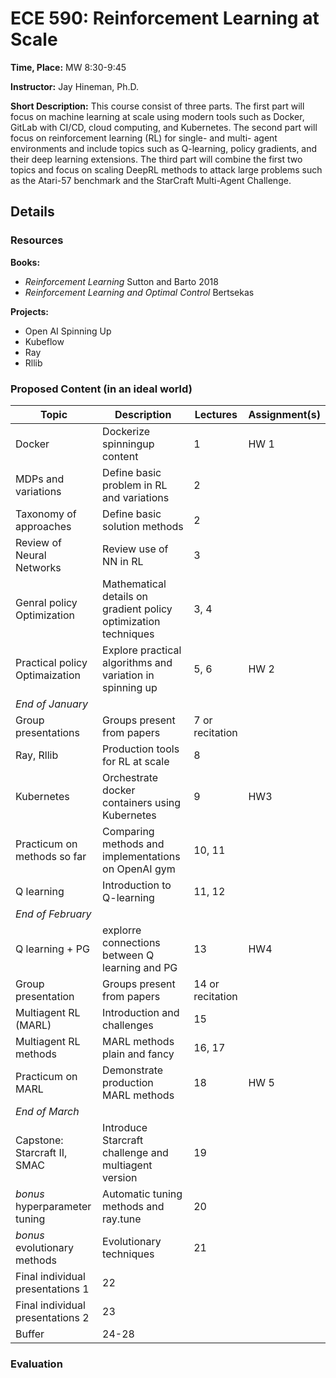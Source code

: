 # ECE 590: Reinforcement Learning at Scale

**Time, Place:** MW 8:30-9:45

**Instructor:** Jay Hineman, Ph.D.

**Short Description:** This course consist of three parts.  The first part will focus on machine learning at scale using modern tools such as Docker, GitLab with CI/CD, cloud computing, and Kubernetes.  The second part will focus on reinforcement learning (RL) for single- and multi- agent environments and include topics such as Q-learning, policy gradients, and their deep learning extensions.  The third part will combine the first two topics and focus on scaling DeepRL methods to attack large problems such as the Atari-57 benchmark and the StarCraft Multi-Agent Challenge.

## Details
### Resources
**Books:**
 * *Reinforcement Learning* Sutton and Barto 2018
 * *Reinforcement Learning and Optimal Control* Bertsekas
 
**Projects:**
  * Open AI Spinning Up
  * Kubeflow
  * Ray
  * Rllib

### Proposed Content (in an ideal world)
| Topic                 | Description                  | Lectures | Assignment(s) |
|-----------------------|------------------------------|----------|------------|
| Docker                | Dockerize spinningup content | 1        | HW 1       |
| MDPs and variations   | Define basic problem in RL and variations | 2 | |
| Taxonomy of approaches | Define basic solution methods | 2 | |
| Review of Neural Networks | Review use of NN in RL | 3 | |
| Genral policy Optimization | Mathematical details on gradient policy optimization techniques | 3, 4 | |
| Practical policy Optimaization | Explore practical algorithms and variation in spinning up |5, 6 | HW 2 |
| *End of January* | | | |
| Group presentations | Groups present from papers | 7 or recitation | |
| Ray, Rllib | Production tools for RL at scale | 8 | |
| Kubernetes | Orchestrate docker containers using Kubernetes | 9 | HW3 |
| Practicum on methods so far | Comparing methods and implementations on OpenAI gym | 10, 11| |
| Q learning | Introduction to Q-learning | 11, 12 | |
| *End of February* | | | |
| Q learning + PG | explorre connections between Q learning and PG | 13 | HW4 |
| Group presentation | Groups present from papers | 14 or recitation | |
| Multiagent RL (MARL) | Introduction and challenges | 15 | |
| Multiagent RL methods | MARL methods plain and fancy | 16, 17 | |
| Practicum on MARL | Demonstrate production MARL methods | 18 | HW 5 |
| *End of March* | | | |
| Capstone: Starcraft II, SMAC | Introduce Starcraft challenge and multiagent version |  19 | |
| *bonus* hyperparameter tuning | Automatic tuning methods and ray.tune |  20 | |
| *bonus* evolutionary methods | Evolutionary techniques | 21 | |
| Final individual presentations 1 | 22 | |
| Final individual presentations 2 | 23 | |
| Buffer | 24-28 | |

### Evaluation
